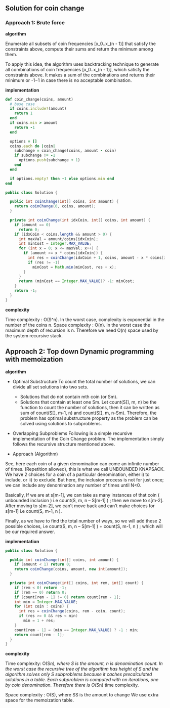 ## Solution for coin change


### Approach 1: Brute force

**algorithm**

Enumerate all subsets of coin frequencies [x_0..x_(n - 1)] that satisfy the constraints above, compute their sums and return the minimum among them.

To apply this idea, the algorithm uses backtracking technique to generate all combinations of coin frequencies [x_0..x_(n - 1)], which satisfy the constraints above. It makes a sum of the combinations and returns their minimum or -1−1 in case there is no acceptable combination.

**implementation**

```ruby
def coin_change(coins, amount)
  # base case
  if coins.include?(amount)
    return 1
  end
  if coins.min > amount
    return -1
  end

  options = []
  coins.each do |coin|
    subchange = coin_change(coins, amount - coin)
    if subchange != -1
      options.push(subchange + 1)
    end
  end

  if options.empty? then -1 else options.min end
end
```

```java
public class Solution {

  public int coinChange(int[] coins, int amount) {
    return coinChange(0, coins, amount);
  }

  private int coinChange(int idxCoin, int[] coins, int amount) {
    if (amount == 0)
      return 0;
    if (idxCoin < coins.length && amount > 0) {
      int maxVal = amount/coins[idxCoin];
      int minCost = Integer.MAX_VALUE;
      for (int x = 0; x <= maxVal; x++) {
        if (amount >= x * coins[idxCoin]) {
          int res = coinChange(idxCoin + 1, coins, amount - x * coins[idxCoin]);
          if (res != -1)
            minCost = Math.min(minCost, res + x);
        }
      }
      return (minCost == Integer.MAX_VALUE)? -1: minCost;
    }
    return -1;
  }
}
```

**complexity**

Time complexity : O(S^n). In the worst case, complexity is exponential in the number of the coins n.
Space complexity : O(n). In the worst case the maximum depth of recursion is n. Therefore we need O(n) space used by the system recursive stack.

## Approach 2: Top down Dynamic programming with memoization

**algorithm**

* Optimal Substructure
To count the total number of solutions, we can divide all set solutions into two sets.
  - Solutions that do not contain mth coin (or Sm).
  - Solutions that contain at least one Sm.
Let count(S[], m, n) be the function to count the number of solutions, then it can be written as sum of count(S[], m-1, n) and count(S[], m, n-Sm).
Therefore, the problem has optimal substructure property as the problem can be solved using solutions to subproblems.

* Overlapping Subproblems
Following is a simple recursive implementation of the Coin Change problem. The implementation simply follows the recursive structure mentioned above.

* Approach (Algorithm)

See, here each coin of a given denomination can come an infinite number of times. (Repetition allowed), this is what we call UNBOUNDED KNAPSACK. We have 2 choices for a coin of a particular denomination, either i) to include, or ii) to exclude.  But here, the inclusion process is not for just once; we can include any denomination any number of times until N<0.

Basically, If we are at s[m-1], we can take as many instances of that coin ( unbounded inclusion ) i.e count(S, m, n – S[m-1] ) ; then we move to s[m-2]. After moving to s[m-2], we can’t move back and can’t make choices for s[m-1] i.e count(S, m-1, n ).

Finally, as we have to find the total number of ways, so we will add these 2 possible choices, i.e count(S, m, n – S[m-1] ) + count(S, m-1, n ) ; which will be our required answer.

**implementation**

```java
public class Solution {

  public int coinChange(int[] coins, int amount) {
    if (amount < 1) return 0;
    return coinChange(coins, amount, new int[amount]);
  }

  private int coinChange(int[] coins, int rem, int[] count) {
    if (rem < 0) return -1;
    if (rem == 0) return 0;
    if (count[rem - 1] != 0) return count[rem - 1];
    int min = Integer.MAX_VALUE;
    for (int coin : coins) {
      int res = coinChange(coins, rem - coin, count);
      if (res >= 0 && res < min)
        min = 1 + res;
    }
    count[rem - 1] = (min == Integer.MAX_VALUE) ? -1 : min;
    return count[rem - 1];
  }
}
```

**complexity**

Time complexity: O(S*n), where S is the amount, n is denomination count. In the worst case the recursive tree of the algorithm has height of S and the algorithm solves only S subproblems because it caches precalculated solutions in a table. Each subproblem is computed with nn iterations, one by coin denomination. Therefore there is O(S*n) time complexity.

Space complexity : O(S), where SS is the amount to change We use extra space for the memoization table.
